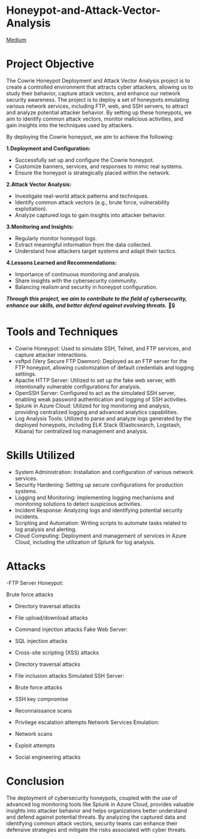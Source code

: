 # Honeypot-and-Attack-Vector-Analysis 
[Medium](https://medium.com/@abysthinks/cowrie-honeypot-deployment-and-attack-vector-analysis-9044027a3546)

# Project Objective

The Cowrie Honeypot Deployment and Attack Vector Analysis project is to create a controlled environment that attracts cyber attackers, allowing us to study their behavior, capture attack vectors, and enhance our network security awareness.
The project is to deploy a set of honeypots emulating various network services, including FTP, web, and SSH servers, to attract and analyze potential attacker behavior. By setting up these honeypots, we aim to identify common attack vectors, monitor malicious activities, and gain insights into the techniques used by attackers.

By deploying the Cowrie honeypot, we aim to achieve the following:

<b>1.Deployment and Configuration:</b>
- Successfully set up and configure the Cowrie honeypot.
- Customize banners, services, and responses to mimic real systems.
- Ensure the honeypot is strategically placed within the network.
  
<b>2.Attack Vector Analysis:</b>
- Investigate real-world attack patterns and techniques.
- Identify common attack vectors (e.g., brute force, vulnerability exploitation).
- Analyze captured logs to gain insights into attacker behavior.
  
<b>3.Monitoring and Insights:</b>
- Regularly monitor honeypot logs.
- Extract meaningful information from the data collected.
- Understand how attackers target systems and adapt their tactics.
  
<b>4.Lessons Learned and Recommendations:</b>
- Importance of continuous monitoring and analysis.
- Share insights with the cybersecurity community.
- Balancing realism and security in honeypot configuration.
  
<b><i>Through this project, we aim to contribute to the field of cybersecurity, enhance our skills, and better defend against evolving threats.</i></b> 🚀🔒

# Tools and Techniques

- Cowrie Honeypot: Used to simulate SSH, Telnet, and FTP services, and capture attacker interactions.
- vsftpd (Very Secure FTP Daemon): Deployed as an FTP server for the FTP honeypot, allowing customization of default credentials and logging settings.
- Apache HTTP Server: Utilized to set up the fake web server, with intentionally vulnerable configurations for analysis.
- OpenSSH Server: Configured to act as the simulated SSH server, enabling weak password authentication and logging of SSH activities.
- Splunk in Azure Cloud: Utilized for log monitoring and analysis, providing centralized logging and advanced analytics capabilities.
- Log Analysis Tools: Utilized to parse and analyze logs generated by the deployed honeypots, including ELK Stack (Elasticsearch, Logstash, Kibana) for centralized log management and analysis.

# Skills Utilized

- System Administration: Installation and configuration of various network services.
- Security Hardening: Setting up secure configurations for production systems.
- Logging and Monitoring: Implementing logging mechanisms and monitoring solutions to detect suspicious activities.
- Incident Response: Analyzing logs and identifying potential security incidents.
- Scripting and Automation: Writing scripts to automate tasks related to log analysis and alerting.
- Cloud Computing: Deployment and management of services in Azure Cloud, including the utilization of Splunk for log analysis.

# Attacks

-FTP Server Honeypot:

Brute force attacks

- Directory traversal attacks
- File upload/download attacks
- Command injection attacks
Fake Web Server:

- SQL injection attacks
- Cross-site scripting (XSS) attacks
- Directory traversal attacks
- File inclusion attacks
Simulated SSH Server:

- Brute force attacks
- SSH key compromise
- Reconnaissance scans
- Privilege escalation attempts
Network Services Emulation:

- Network scans
- Exploit attempts
- Social engineering attacks

# Conclusion
The deployment of cybersecurity honeypots, coupled with the use of advanced log monitoring tools like Splunk in Azure Cloud, provides valuable insights into attacker behavior and helps organizations better understand and defend against potential threats. By analyzing the captured data and identifying common attack vectors, security teams can enhance their defensive strategies and mitigate the risks associated with cyber threats.

